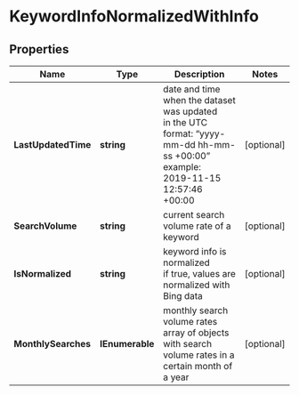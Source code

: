 # KeywordInfoNormalizedWithInfo


## Properties

| Name | Type | Description | Notes |
|------------ | ------------- | ------------- | -------------|
**LastUpdatedTime** | **string** | date and time when the dataset was updated<br>in the UTC format: “yyyy-mm-dd hh-mm-ss +00:00”<br>example:<br>2019-11-15 12:57:46 +00:00 |[optional]|
**SearchVolume** | **string** | current search volume rate of a keyword |[optional]|
**IsNormalized** | **string** | keyword info is normalized<br>if true, values are normalized with Bing data |[optional]|
**MonthlySearches** | **IEnumerable<MonthlySearchesInfo>** | monthly search volume rates<br>array of objects with search volume rates in a certain month of a year |[optional]|